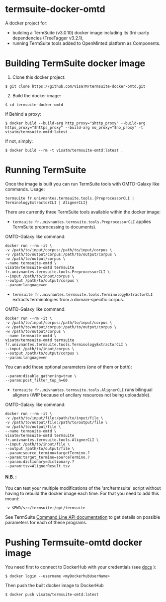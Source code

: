 # termsuite-docker-omtd


A docker project for:
 - building a TermSuite (v3.0.10) docker image including its 3rd-party dependencies (TreeTagger v3.2.1),
 - running TermSuite tools added to OpenMinted platform as Components.

# Building TermSuite docker image

1. Clone this docker project:

```
$ git clone https://github.com/VisaTM/termsuite-docker-omtd.git
```

2. Build the docker image:

```
$ cd termsuite-docker-omtd
```
If Behind a proxy:
```
$ docker build --build-arg http_proxy="$http_proxy" --build-arg https_proxy="$https_proxy" --build-arg no_proxy="$no_proxy" -t visatm/termsuite-omtd:latest .
```
If not, simply:
```
$ docker build --rm -t visatm/termsuite-omtd:latest .
```

# Running TermSuite

Once the image is built you can run TermSuite tools with OMTD-Galaxy like commands. Usage:

```
termsuite fr.univnantes.termsuite.tools.{PreprocessorCLI | TerminologyExtractorCLI | AlignerCLI}
```


There are currently three TermSuite tools available within the docker image:


 - `termsuite fr.univnantes.termsuite.tools.PreprocessorCLI` applies TermSuite preprocessing to documents).

OMTD-Galaxy like command:

```
docker run --rm -it \
-v /path/to/input/corpus:/path/to/input/corpus \
-v /path/to/output/corpus:/path/to/output/corpus \
-w /path/to/output/corpus \
--name termsuite-omtd \
visatm/termsuite-omtd termsuite fr.univnantes.termsuite.tools.PreprocessorCLI \
--input /path/to/input/corpus \
--output /path/to/output/corpus \
--param:language=en
```

 - `termsuite fr.univnantes.termsuite.tools.TerminologyExtractorCLI` extracts terminologies from a domain-specific corpus.

OMTD-Galaxy like command:

```
docker run --rm -it \
-v /path/to/input/corpus:/path/to/input/corpus \
-v /path/to/output/corpus:/path/to/output/corpus \
-w /path/to/output/corpus \
--name termsuite-omtd \
visatm/termsuite-omtd termsuite fr.univnantes.termsuite.tools.TerminologyExtractorCLI \
--input /path/to/input/corpus \
--output /path/to/output/corpus \
--param:language=en
```

You can add those optional parameters (one of them or both):
```
--param:disable_gathering=true \
--param:post_filter_top_n=60
```

 - `termsuite fr.univnantes.termsuite.tools.AlignerCLI` runs bilingual aligners (WIP because of ancilary resources not being uploadable).

OMTD-Galaxy like command:

```
docker run --rm -it \
-v /path/to/input/file:/path/to/input/file \
-v /path/to/output/file:/path/to/output/file \
-w /path/to/output/file \
--name termsuite-omtd \
visatm/termsuite-omtd termsuite fr.univnantes.termsuite.tools.AlignerCLI \
--input /path/to/input/file \
--output /path/to/output/file \
--param:source_termino=targetTermino.?
--param:target_termino=sourceTermino.?
--param:dictionary=dictionary.?
--param:tsv=AlignerResult.tsv
```

#### N.B. :
You can test your multiple modifications of the 'src/termsuite' script without having to rebuild the docker image each time. For that you need to add this mount:
```
-v $PWD/src/termsuite:/opt/termsuite
```

See TermSuite [Command Line API documentation](https://termsuite.github.io/documentation/command-line-api/) to get details on possible parameters for each of these programs.


# Pushing Termsuite-omtd docker image

You need first to connect to DockerHub with your credentials (see [docs](https://docs.docker.com/engine/reference/commandline/login/) ):
```
$ docker login --username <myDockerhubUserName>
```

Then push the built docker image to DockerHub
```
$ docker push visatm/termsuite-omtd:latest
```
